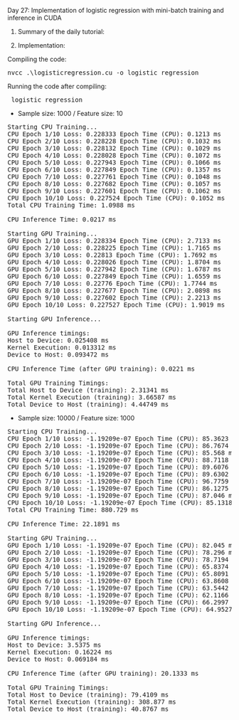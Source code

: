 Day 27: Implementation of logistic regression with mini-batch training and inference in CUDA

1) Summary of the daily tutorial:


2) Implementation:


Compiling the code:  

<pre>nvcc .\logisticregression.cu -o logistic_regression</pre>

Running the code after compiling: 
<pre> logistic_regression </pre>

- Sample size: 1000 / Feature size: 10  

<pre>
Starting CPU Training...
CPU Epoch 1/10 Loss: 0.228333 Epoch Time (CPU): 0.1213 ms
CPU Epoch 2/10 Loss: 0.228228 Epoch Time (CPU): 0.1032 ms
CPU Epoch 3/10 Loss: 0.228132 Epoch Time (CPU): 0.1029 ms
CPU Epoch 4/10 Loss: 0.228028 Epoch Time (CPU): 0.1072 ms
CPU Epoch 5/10 Loss: 0.227943 Epoch Time (CPU): 0.1066 ms
CPU Epoch 6/10 Loss: 0.227849 Epoch Time (CPU): 0.1357 ms
CPU Epoch 7/10 Loss: 0.227761 Epoch Time (CPU): 0.1048 ms
CPU Epoch 8/10 Loss: 0.227682 Epoch Time (CPU): 0.1057 ms
CPU Epoch 9/10 Loss: 0.227601 Epoch Time (CPU): 0.1062 ms
CPU Epoch 10/10 Loss: 0.227524 Epoch Time (CPU): 0.1052 ms
Total CPU Training Time: 1.0988 ms

CPU Inference Time: 0.0217 ms

Starting GPU Training...
GPU Epoch 1/10 Loss: 0.228334 Epoch Time (CPU): 2.7133 ms
GPU Epoch 2/10 Loss: 0.228225 Epoch Time (CPU): 1.7165 ms
GPU Epoch 3/10 Loss: 0.22813 Epoch Time (CPU): 1.7692 ms
GPU Epoch 4/10 Loss: 0.228026 Epoch Time (CPU): 1.8704 ms
GPU Epoch 5/10 Loss: 0.227942 Epoch Time (CPU): 1.6787 ms
GPU Epoch 6/10 Loss: 0.227849 Epoch Time (CPU): 1.6559 ms
GPU Epoch 7/10 Loss: 0.22776 Epoch Time (CPU): 1.7744 ms
GPU Epoch 8/10 Loss: 0.227677 Epoch Time (CPU): 2.0898 ms
GPU Epoch 9/10 Loss: 0.227602 Epoch Time (CPU): 2.2213 ms
GPU Epoch 10/10 Loss: 0.227527 Epoch Time (CPU): 1.9019 ms

Starting GPU Inference...

GPU Inference timings:
Host to Device: 0.025408 ms
Kernel Execution: 0.013312 ms
Device to Host: 0.093472 ms

CPU Inference Time (after GPU training): 0.0221 ms

Total GPU Training Timings:
Total Host to Device (training): 2.31341 ms
Total Kernel Execution (training): 3.66587 ms
Total Device to Host (training): 4.44749 ms</pre>

- Sample size: 10000 / Feature size: 1000  

<pre>Starting CPU Training...
CPU Epoch 1/10 Loss: -1.19209e-07 Epoch Time (CPU): 85.3623 ms
CPU Epoch 2/10 Loss: -1.19209e-07 Epoch Time (CPU): 86.7674 ms
CPU Epoch 3/10 Loss: -1.19209e-07 Epoch Time (CPU): 85.568 ms
CPU Epoch 4/10 Loss: -1.19209e-07 Epoch Time (CPU): 88.7118 ms
CPU Epoch 5/10 Loss: -1.19209e-07 Epoch Time (CPU): 89.6076 ms
CPU Epoch 6/10 Loss: -1.19209e-07 Epoch Time (CPU): 89.6302 ms
CPU Epoch 7/10 Loss: -1.19209e-07 Epoch Time (CPU): 96.7759 ms
CPU Epoch 8/10 Loss: -1.19209e-07 Epoch Time (CPU): 86.1275 ms
CPU Epoch 9/10 Loss: -1.19209e-07 Epoch Time (CPU): 87.046 ms
CPU Epoch 10/10 Loss: -1.19209e-07 Epoch Time (CPU): 85.1318 ms
Total CPU Training Time: 880.729 ms

CPU Inference Time: 22.1891 ms

Starting GPU Training...
GPU Epoch 1/10 Loss: -1.19209e-07 Epoch Time (CPU): 82.045 ms
GPU Epoch 2/10 Loss: -1.19209e-07 Epoch Time (CPU): 78.296 ms
GPU Epoch 3/10 Loss: -1.19209e-07 Epoch Time (CPU): 78.7194 ms
GPU Epoch 4/10 Loss: -1.19209e-07 Epoch Time (CPU): 65.8374 ms
GPU Epoch 5/10 Loss: -1.19209e-07 Epoch Time (CPU): 65.8091 ms
GPU Epoch 6/10 Loss: -1.19209e-07 Epoch Time (CPU): 63.8608 ms
GPU Epoch 7/10 Loss: -1.19209e-07 Epoch Time (CPU): 63.5442 ms
GPU Epoch 8/10 Loss: -1.19209e-07 Epoch Time (CPU): 62.1166 ms
GPU Epoch 9/10 Loss: -1.19209e-07 Epoch Time (CPU): 66.2997 ms
GPU Epoch 10/10 Loss: -1.19209e-07 Epoch Time (CPU): 64.9527 ms

Starting GPU Inference...

GPU Inference timings:
Host to Device: 3.5375 ms
Kernel Execution: 0.16224 ms
Device to Host: 0.069184 ms

CPU Inference Time (after GPU training): 20.1333 ms

Total GPU Training Timings:
Total Host to Device (training): 79.4109 ms
Total Kernel Execution (training): 308.877 ms
Total Device to Host (training): 40.8767 ms</pre>